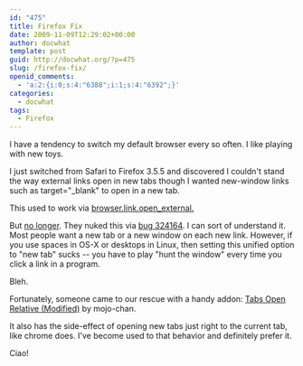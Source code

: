 ```yaml
---
id: "475"
title: Firefox Fix
date: 2009-11-09T12:29:02+00:00
author: docwhat
template: post
guid: http://docwhat.org/?p=475
slug: /firefox-fix/
openid_comments:
  - 'a:2:{i:0;s:4:"6388";i:1;s:4:"6392";}'
categories:
  - docwhat
tags:
  - Firefox
---
```


I have a tendency to switch my default browser every so often. I like playing
with new toys.

I just switched from Safari to Firefox 3.5.5 and discovered I couldn't stand
the way external links open in new tabs though I wanted new-window links such
as target="\_blank" to open in a new tab.

This used to work via
<a href="http://kb.mozillazine.org/Browser.link.open_external">browser.link.open_external.</a>

But <a href="http://kb.mozillazine.org/Browser.link.open_external">no
longer</a>. They nuked this via
<a href="https://bugzilla.mozilla.org/show_bug.cgi?id=324164">bug 324164</a>.
I can sort of understand it. Most people want a new tab or a new window on
each new link. However, if you use spaces in OS-X or desktops in Linux, then
setting this unified option to "new tab" sucks -- you have to play "hunt the
window" every time you click a link in a program.

Bleh.

Fortunately, someone came to our rescue with a handy addon:
<a href="https://addons.mozilla.org/en-US/firefox/addon/13626">Tabs Open
Relative (Modified)</a> by mojo-chan.

It also has the side-effect of opening new tabs just right to the current tab,
like chrome does. I've become used to that behavior and definitely prefer it.

Ciao!
